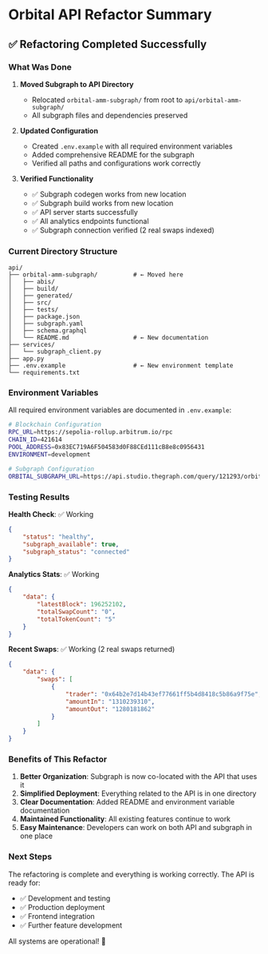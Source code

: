 # Orbital API Refactor Summary

## ✅ Refactoring Completed Successfully

### What Was Done

1. **Moved Subgraph to API Directory**
   - Relocated `orbital-amm-subgraph/` from root to `api/orbital-amm-subgraph/`
   - All subgraph files and dependencies preserved

2. **Updated Configuration**
   - Created `.env.example` with all required environment variables
   - Added comprehensive README for the subgraph
   - Verified all paths and configurations work correctly

3. **Verified Functionality**
   - ✅ Subgraph codegen works from new location
   - ✅ Subgraph build works from new location  
   - ✅ API server starts successfully
   - ✅ All analytics endpoints functional
   - ✅ Subgraph connection verified (2 real swaps indexed)

### Current Directory Structure

```
api/
├── orbital-amm-subgraph/          # ← Moved here
│   ├── abis/
│   ├── build/
│   ├── generated/
│   ├── src/
│   ├── tests/
│   ├── package.json
│   ├── subgraph.yaml
│   ├── schema.graphql
│   └── README.md                  # ← New documentation
├── services/
│   └── subgraph_client.py
├── app.py
├── .env.example                   # ← New environment template
└── requirements.txt
```

### Environment Variables

All required environment variables are documented in `.env.example`:

```bash
# Blockchain Configuration
RPC_URL=https://sepolia-rollup.arbitrum.io/rpc
CHAIN_ID=421614
POOL_ADDRESS=0x83EC719A6F504583d0F88CEd111cB8e8c0956431
ENVIRONMENT=development

# Subgraph Configuration
ORBITAL_SUBGRAPH_URL=https://api.studio.thegraph.com/query/121293/orbital-amm-subgraph/v0.0.1
```

### Testing Results

**Health Check**: ✅ Working
```json
{
    "status": "healthy",
    "subgraph_available": true,
    "subgraph_status": "connected"
}
```

**Analytics Stats**: ✅ Working
```json
{
    "data": {
        "latestBlock": 196252102,
        "totalSwapCount": "0",
        "totalTokenCount": "5"
    }
}
```

**Recent Swaps**: ✅ Working (2 real swaps returned)
```json
{
    "data": {
        "swaps": [
            {
                "trader": "0x64b2e7d14b43ef77661ff5b4d8418c5b86a9f75e",
                "amountIn": "1310239310",
                "amountOut": "1280181862"
            }
        ]
    }
}
```

### Benefits of This Refactor

1. **Better Organization**: Subgraph is now co-located with the API that uses it
2. **Simplified Deployment**: Everything related to the API is in one directory
3. **Clear Documentation**: Added README and environment variable documentation
4. **Maintained Functionality**: All existing features continue to work
5. **Easy Maintenance**: Developers can work on both API and subgraph in one place

### Next Steps

The refactoring is complete and everything is working correctly. The API is ready for:

- ✅ Development and testing
- ✅ Production deployment
- ✅ Frontend integration
- ✅ Further feature development

All systems are operational! 🚀
